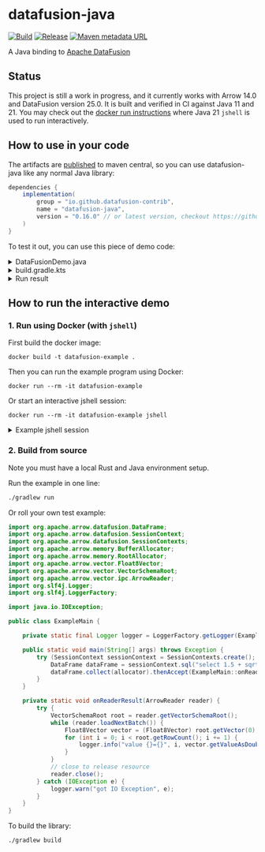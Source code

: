 # datafusion-java

[![Build](https://github.com/datafusion-contrib/datafusion-java/actions/workflows/build.yml/badge.svg)](https://github.com/datafusion-contrib/datafusion-java/actions/workflows/build.yml)
[![Release](https://github.com/datafusion-contrib/datafusion-java/actions/workflows/release.yml/badge.svg)](https://github.com/datafusion-contrib/datafusion-java/actions/workflows/release.yml)
[![Maven metadata URL](https://img.shields.io/maven-metadata/v?metadataUrl=https%3A%2F%2Frepo.maven.apache.org%2Fmaven2%2Fio%2Fgithub%2Fdatafusion-contrib%2Fdatafusion-java%2Fmaven-metadata.xml)](https://repo.maven.apache.org/maven2/io/github/datafusion-contrib/datafusion-java/)

A Java binding to [Apache DataFusion][1]

## Status

This project is still a work in progress, and it currently works with Arrow 14.0 and DataFusion version 25.0.
It is built and verified in CI against Java 11 and 21. You may check out the [docker run instructions](#how-to-run-the-interactive-demo)
where Java 21 `jshell` is used to run interactively.

## How to use in your code

The artifacts are [published][2] to maven central, so you can use datafusion-java like any normal Java library:

```groovy
dependencies {
    implementation(
        group = "io.github.datafusion-contrib",
        name = "datafusion-java",
        version = "0.16.0" // or latest version, checkout https://github.com/datafusion-contrib/datafusion-java/releases
    )
}
```

To test it out, you can use this piece of demo code:

<details>
<summary>DataFusionDemo.java</summary>

```java
package com.me;

import org.apache.arrow.datafusion.DataFrame;
import org.apache.arrow.datafusion.SessionContext;
import org.apache.arrow.datafusion.SessionContexts;

public class DataFusionDemo {

    public static void main(String[] args) throws Exception {
        try (SessionContext sessionContext = SessionContexts.create()) {
            sessionContext.sql("select sqrt(65536)").thenCompose(DataFrame::show).join();
        }
    }
}
```

</details>

<details>
<summary>build.gradle.kts</summary>

```kotlin
plugins {
  java
  application
}

repositories {
  mavenCentral()
  google()
}

tasks {
  application {
    mainClass.set("com.me.DataFusionDemo")
  }
}

dependencies {
  implementation(
    group = "io.github.datafusion-contrib",
    name = "datafusion-java",
    version = "0.16.0"
  )
}

```

</details>

<details>
<summary>Run result</summary>

```
$ ./gradlew run
...
> Task :compileKotlin UP-TO-DATE
> Task :compileJava UP-TO-DATE
> Task :processResources NO-SOURCE
> Task :classes UP-TO-DATE

> Task :run
successfully created tokio runtime
+--------------------+
| sqrt(Int64(65536)) |
+--------------------+
| 256                |
+--------------------+
successfully shutdown tokio runtime

BUILD SUCCESSFUL in 2s
3 actionable tasks: 1 executed, 2 up-to-date
16:43:34: Execution finished 'run'.
```

</details>

## How to run the interactive demo

### 1. Run using Docker (with `jshell`)

First build the docker image:

```
docker build -t datafusion-example .
```

Then you can run the example program using Docker:

```
docker run --rm -it datafusion-example
```

Or start an interactive jshell session:

```
docker run --rm -it datafusion-example jshell
```

<details>
<summary>Example jshell session</summary>

```text
Jan 11, 2024 1:49:28 AM java.util.prefs.FileSystemPreferences$1 run
INFO: Created user preferences directory.
|  Welcome to JShell -- Version 21
|  For an introduction type: /help intro

jshell> import org.apache.arrow.datafusion.*

jshell> var context = SessionContexts.create()
01:41:05.586 [main] DEBUG org.apache.arrow.datafusion.JNILoader -- successfully loaded datafusion_jni from library path
01:41:05.589 [main] DEBUG org.apache.arrow.datafusion.JNILoader -- datafusion_jni already loaded, returning
01:41:05.590 [main] DEBUG org.apache.arrow.datafusion.AbstractProxy -- Obtaining DefaultSessionContext@7f58383b8db0
01:41:05.591 [main] DEBUG org.apache.arrow.datafusion.AbstractProxy -- Obtaining TokioRuntime@7f58383ce110
context ==> org.apache.arrow.datafusion.DefaultSessionContext@2d209079

jshell> var df = context.sql("select 1.1 + cos(2.0)").join()
01:41:10.961 [main] DEBUG org.apache.arrow.datafusion.AbstractProxy -- Obtaining DefaultDataFrame@7f5838209100
df ==> org.apache.arrow.datafusion.DefaultDataFrame@34ce8af7

jshell> import org.apache.arrow.memory.*

jshell> var allocator = new RootAllocator()
01:41:22.521 [main] INFO org.apache.arrow.memory.BaseAllocator -- Debug mode disabled. Enable with the VM option -Darrow.memory.debug.allocator=true.
01:41:22.525 [main] INFO org.apache.arrow.memory.DefaultAllocationManagerOption -- allocation manager type not specified, using netty as the default type
01:41:22.525 [main] INFO org.apache.arrow.memory.CheckAllocator -- Using DefaultAllocationManager at memory-unsafe-14.0.2.jar!/org/apache/arrow/memory/DefaultAllocationManagerFactory.class
01:41:22.531 [main] DEBUG org.apache.arrow.memory.util.MemoryUtil -- Constructor for direct buffer found and made accessible
01:41:22.536 [main] DEBUG org.apache.arrow.memory.util.MemoryUtil -- direct buffer constructor: available
01:41:22.537 [main] DEBUG org.apache.arrow.memory.rounding.DefaultRoundingPolicy -- -Dorg.apache.memory.allocator.pageSize: 8192
01:41:22.537 [main] DEBUG org.apache.arrow.memory.rounding.DefaultRoundingPolicy -- -Dorg.apache.memory.allocator.maxOrder: 11
allocator ==> Allocator(ROOT) 0/0/0/9223372036854775807 (res/actual/peak/limit)


jshell> var r = df.collect(allocator).join()
01:41:29.635 [main] INFO org.apache.arrow.datafusion.DefaultDataFrame -- successfully completed with arr length=610
r ==> org.apache.arrow.vector.ipc.ArrowFileReader@7ac7a4e4

jshell> var root = r.getVectorSchemaRoot()
01:41:34.658 [main] DEBUG org.apache.arrow.vector.ipc.ReadChannel -- Reading buffer with size: 10
01:41:34.661 [main] DEBUG org.apache.arrow.vector.ipc.ArrowFileReader -- Footer starts at 416, length: 184
01:41:34.661 [main] DEBUG org.apache.arrow.vector.ipc.ReadChannel -- Reading buffer with size: 184
root ==> org.apache.arrow.vector.VectorSchemaRoot@6cd28fa7

jshell> r.loadNextBatch()
01:41:39.421 [main] DEBUG org.apache.arrow.vector.ipc.ArrowFileReader -- RecordBatch at 200, metadata: 192, body: 16
01:41:39.423 [main] DEBUG org.apache.arrow.vector.ipc.ReadChannel -- Reading buffer with size: 208
01:41:39.424 [main] DEBUG org.apache.arrow.vector.ipc.message.ArrowRecordBatch -- Buffer in RecordBatch at 0, length: 1
01:41:39.425 [main] DEBUG org.apache.arrow.vector.ipc.message.ArrowRecordBatch -- Buffer in RecordBatch at 8, length: 8
$8 ==> true

jshell> var v = root.getVector(0)
v ==> [0.6838531634528577]
```

</details>

### 2. Build from source

Note you must have a local Rust and Java environment setup.

Run the example in one line:

```bash
./gradlew run
```

Or roll your own test example:

```java
import org.apache.arrow.datafusion.DataFrame;
import org.apache.arrow.datafusion.SessionContext;
import org.apache.arrow.datafusion.SessionContexts;
import org.apache.arrow.memory.BufferAllocator;
import org.apache.arrow.memory.RootAllocator;
import org.apache.arrow.vector.Float8Vector;
import org.apache.arrow.vector.VectorSchemaRoot;
import org.apache.arrow.vector.ipc.ArrowReader;
import org.slf4j.Logger;
import org.slf4j.LoggerFactory;

import java.io.IOException;

public class ExampleMain {

    private static final Logger logger = LoggerFactory.getLogger(ExampleMain.class);

    public static void main(String[] args) throws Exception {
        try (SessionContext sessionContext = SessionContexts.create(); BufferAllocator allocator = new RootAllocator()) {
            DataFrame dataFrame = sessionContext.sql("select 1.5 + sqrt(2.0)").get();
            dataFrame.collect(allocator).thenAccept(ExampleMain::onReaderResult).get();
        }
    }

    private static void onReaderResult(ArrowReader reader) {
        try {
            VectorSchemaRoot root = reader.getVectorSchemaRoot();
            while (reader.loadNextBatch()) {
                Float8Vector vector = (Float8Vector) root.getVector(0);
                for (int i = 0; i < root.getRowCount(); i += 1) {
                    logger.info("value {}={}", i, vector.getValueAsDouble(i));
                }
            }
            // close to release resource
            reader.close();
        } catch (IOException e) {
            logger.warn("got IO Exception", e);
        }
    }
}
```

To build the library:

```bash
./gradlew build
```

[1]: https://github.com/apache/datafusion
[2]: https://repo.maven.apache.org/maven2/io/github/datafusion-contrib/datafusion-java/
